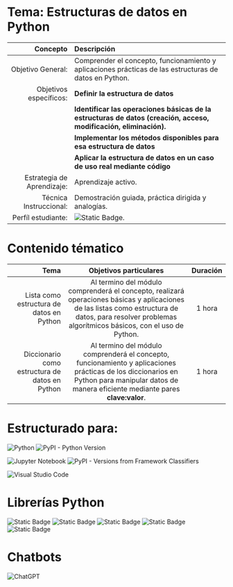 
# Tema: Estructuras de datos en Python
|Concepto|Descripción|
|-:|:-|
|Objetivo General:|Comprender el concepto, funcionamiento y aplicaciones prácticas de las estructuras de datos en Python.|
|Objetivos específicos:|**Definir la estructura de datos**| 
| |**Identificar las operaciones básicas de la estructuras de datos (creación, acceso, modificación, eliminación).**|
| |**Implementar los métodos disponibles para esa estructura de datos**|
| |**Aplicar la estructura de datos en un caso de uso real mediante código**|
|Estrategia de Aprendizaje:|Aprendizaje activo.|
|Técnica Instruccional:|Demostración guiada, práctica dirigida y analogías.|
|Perfíl estudiante:|![Static Badge](https://img.shields.io/badge/Nivel-B%C3%A1sico-white).|

# Contenido tématico
|Tema|Objetivos particulares|Duración|
|-:|:-:|:-:|
|Lista como estructura de datos en Python| Al termino del módulo comprenderá el concepto, realizará operaciones básicas y aplicaciones de las listas como estructura de datos, para resolver problemas algorítmicos básicos, con el uso de Python.|1 hora|
|Diccionario como estructura de datos en Python| Al termino del módulo comprenderá el concepto, funcionamiento y aplicaciones prácticas de los diccionarios en Python para manipular datos de manera eficiente mediante pares **clave:valor**.|1 hora|

# Estructurado para:
![Python](https://img.shields.io/badge/python-3670A0?style=for-the-badge&logo=python&logoColor=ffdd54) ![PyPI - Python Version](https://img.shields.io/pypi/pyversions/3) 

![Jupyter Notebook](https://img.shields.io/badge/jupyter-%23FA0F00.svg?style=for-the-badge&logo=jupyter&logoColor=white) ![PyPI - Versions from Framework Classifiers](https://img.shields.io/pypi/frameworkversions/jupyterlab/jupyterlab)

![Visual Studio Code](https://img.shields.io/badge/Visual%20Studio%20Code-0078d7.svg?style=for-the-badge&logo=visual-studio-code&logoColor=white)

# Librerías Python
![Static Badge](https://img.shields.io/badge/Lybrary-Pandas-green?labelColor=blue)
![Static Badge](https://img.shields.io/badge/Lybrary-NumPy-red?labelColor=blue)
![Static Badge](https://img.shields.io/badge/Lybrary-Matplotlib-yellow?labelColor=blue)
![Static Badge](https://img.shields.io/badge/Lybrary-Seaborn-violet?labelColor=blue)
![Static Badge](https://img.shields.io/badge/Library-CustomTkinter-indigo)

# Chatbots
![ChatGPT](https://img.shields.io/badge/chatGPT-74aa9c?style=for-the-badge&logo=openai&logoColor=white)


